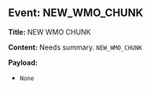 ## Event: NEW_WMO_CHUNK

**Title:** NEW WMO CHUNK

**Content:**
Needs summary.
`NEW_WMO_CHUNK`

**Payload:**
- `None`